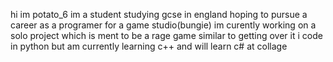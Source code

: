 hi im potato_6 
im a student studying gcse in england hoping to pursue a career as a programer for a game studio(bungie)
im curently working on a solo project which is ment to be a rage game similar to getting over it
i code in python but am currently learning c++ and will learn c# at collage
